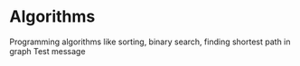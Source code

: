 # Algorithms
Programming algorithms like sorting, binary search, finding shortest path in graph
Test message